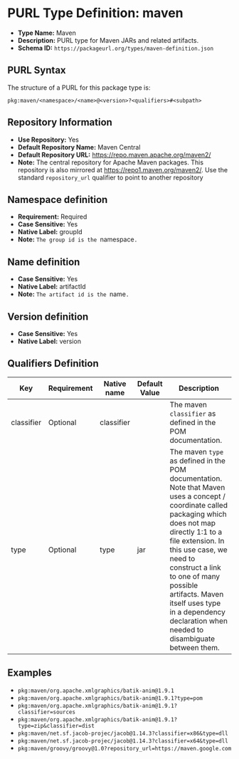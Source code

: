 <!--  NOTE: Auto-generated from the JSON PURL type definition.
Do not manually edit this file. Edit the JSON type definition instead. -->

# PURL Type Definition: maven

- **Type Name:** Maven
- **Description:** PURL type for Maven JARs and related artifacts.
- **Schema ID:** `https://packageurl.org/types/maven-definition.json`

## PURL Syntax

The structure of a PURL for this package type is:

    pkg:maven/<namespace>/<name>@<version>?<qualifiers>#<subpath>

## Repository Information

- **Use Repository:** Yes
- **Default Repository Name:** Maven Central
- **Default Repository URL:** https://repo.maven.apache.org/maven2/
- **Note:** The central repository for Apache Maven packages. This repository is also mirrored at https://repo1.maven.org/maven2/. Use the standard `repository_url` qualifier to point to another repository

## Namespace definition

- **Requirement:** Required
- **Case Sensitive:** Yes
- **Native Label:** groupId
- **Note:** `The group id is the `namespace`.`

## Name definition

- **Case Sensitive:** Yes
- **Native Label:** artifactId
- **Note:** `The artifact id is the `name`.`

## Version definition

- **Case Sensitive:** Yes
- **Native Label:** version

## Qualifiers Definition

| Key  | Requirement | Native name | Default Value | Description |
|------|-------------|-------------|---------------|-------------|
| classifier | Optional | classifier |  | The maven `classifier` as defined in the POM documentation. |
| type | Optional | type | jar | The maven `type` as defined in the POM documentation. Note that Maven uses a concept / coordinate called packaging which does not map directly 1:1 to a file extension. In this use case, we need to construct a link to one of many possible artifacts. Maven itself uses type in a dependency declaration when needed to disambiguate between them. |

## Examples

- `pkg:maven/org.apache.xmlgraphics/batik-anim@1.9.1`
- `pkg:maven/org.apache.xmlgraphics/batik-anim@1.9.1?type=pom`
- `pkg:maven/org.apache.xmlgraphics/batik-anim@1.9.1?classifier=sources`
- `pkg:maven/org.apache.xmlgraphics/batik-anim@1.9.1?type=zip&classifier=dist`
- `pkg:maven/net.sf.jacob-projec/jacob@1.14.3?classifier=x86&type=dll`
- `pkg:maven/net.sf.jacob-projec/jacob@1.14.3?classifier=x64&type=dll`
- `pkg:maven/groovy/groovy@1.0?repository_url=https://maven.google.com`
